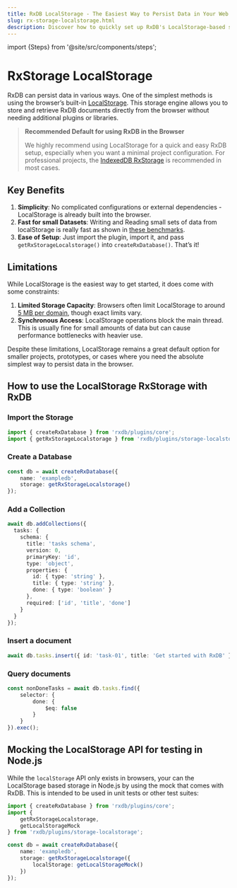 ```yaml
---
title: RxDB LocalStorage - The Easiest Way to Persist Data in Your Web App
slug: rx-storage-localstorage.html
description: Discover how to quickly set up RxDB's LocalStorage-based storage as the recommended default. Learn its benefits, limitations, and why it’s perfect for demos, prototypes, and lightweight applications.
---
```


import {Steps} from '@site/src/components/steps';

# RxStorage LocalStorage

RxDB can persist data in various ways. One of the simplest methods is using the browser’s built-in [LocalStorage](./articles/localstorage.md). This storage engine allows you to store and retrieve RxDB documents directly from the browser without needing additional plugins or libraries.

> **Recommended Default for using RxDB in the Browser**
>
> We highly recommend using LocalStorage for a quick and easy RxDB setup, especially when you want a minimal project configuration. For professional projects, the [IndexedDB RxStorage](./rx-storage-indexeddb.md) is recommended in most cases.


## Key Benefits

1. **Simplicity**: No complicated configurations or external dependencies - LocalStorage is already built into the browser.
2. **Fast for small Datasets**: Writing and Reading small sets of data from localStorage is really fast as shown in [these benchmarks](./articles/localstorage-indexeddb-cookies-opfs-sqlite-wasm.md#performance-comparison).
4.  **Ease of Setup**: Just import the plugin, import it, and pass `getRxStorageLocalstorage()` into `createRxDatabase()`. That’s it!

## Limitations

While LocalStorage is the easiest way to get started, it does come with some constraints:

1. **Limited Storage Capacity**: Browsers often limit LocalStorage to around [5 MB per domain](./articles/localstorage.md#understanding-the-limitations-of-local-storage), though exact limits vary.
2. **Synchronous Access**: LocalStorage operations block the main thread. This is usually fine for small amounts of data but can cause performance bottlenecks with heavier use.

Despite these limitations, LocalStorage remains a great default option for smaller projects, prototypes, or cases where you need the absolute simplest way to persist data in the browser.

## How to use the LocalStorage RxStorage with RxDB

<Steps>

### Import the Storage
```ts
import { createRxDatabase } from 'rxdb/plugins/core';
import { getRxStorageLocalstorage } from 'rxdb/plugins/storage-localstorage';
```

### Create a Database
```ts
const db = await createRxDatabase({
    name: 'exampledb',
    storage: getRxStorageLocalstorage()
});
```

### Add a Collection

```ts
await db.addCollections({
  tasks: {
    schema: {
      title: 'tasks schema',
      version: 0,
      primaryKey: 'id',
      type: 'object',
      properties: {
        id: { type: 'string' },
        title: { type: 'string' },
        done: { type: 'boolean' }
      },
      required: ['id', 'title', 'done']
    }
  }
});
```

### Insert a document

```ts
await db.tasks.insert({ id: 'task-01', title: 'Get started with RxDB' });
```

### Query documents
```ts
const nonDoneTasks = await db.tasks.find({
    selector: {
        done: {
            $eq: false
        }
    }
}).exec();
```

</Steps>



## Mocking the LocalStorage API for testing in Node.js

While the `localStorage` API only exists in browsers, your can the LocalStorage based storage in Node.js by using the mock that comes with RxDB.
This is intended to be used in unit tests or other test suites:

```ts
import { createRxDatabase } from 'rxdb/plugins/core';
import {
    getRxStorageLocalstorage,
    getLocalStorageMock
} from 'rxdb/plugins/storage-localstorage';

const db = await createRxDatabase({
    name: 'exampledb',
    storage: getRxStorageLocalstorage({
        localStorage: getLocalStorageMock()
    })
});

```
